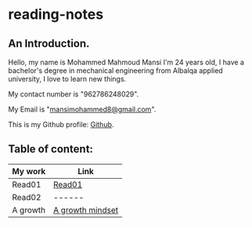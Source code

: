 # reading-notes
## An Introduction. 

Hello, my name is Mohammed Mahmoud Mansi I'm 24 years old, I have a bachelor's degree in mechanical engineering from Albalqa applied university, I love to learn new things.

My contact number is "962786248029". 

My Email is "mansimohammed8@gmail.com". 

This is my Github profile: [Github](https://github.com/Momansi96). 

## Table of content: 
| My work | Link |
|---------|------|
|Read01   |[Read01](https://momansi96.github.io/reading-notes/Read01)|
|Read02|------|
|A growth |[A growth mindset](https://momansi96.github.io/reading-notes/growthmind)|


